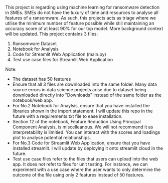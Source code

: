 This project is regarding using machine learning for ransomware detection in SMEs. SMEs do not have the luxury of time and resources to analyse all features of a ransomware. As such, this projects acts as triage where we utilise the minimum number of feature possible while still maintaining an accuracy score of at least 90% for our top model. More background context will be updated. This project contains 3 files:
1) Ransomware Dataset
2) Notebook for Analysis 
3) Code for Streamlit Web Application (main.py)
4) Test use case files for Streamlit Web Application

Note:
- The dataset has 50 features
- Ensure that all 3 files are downloaded into the same folder. Many data source errors in data science projects arise due to dataset being downloaded directly into "Downloads" instead of the same folder as the notebook/web app.
- For No.2 Notebook for Anaylsis, ensure that you have installed the libraries shown in the import statement. I will update this repo in the future with a requirements.txt file to ease installation.
- Section 12 of the notebook, Feature Reduction Using Principal Component Analysis, is miscelleanous. We will not recommend it as interpretability is limitied. You can interact with the scores and loadings plot to analyse potential relationships.
- For No.3 Code for Streamlit Web Application, ensure that you have installed streamlit. I will update by deploying it onto streamlit cloud in the future.
- Test use case files refer to the files that users can upload into the web app. It does not refet to files for unit testing. For instance, we can experiment with a use case where the user wants to only determine the outcome of the file using only 2 features instead of 50 features.

